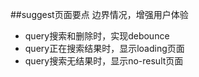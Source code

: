 ##suggest页面要点
边界情况，增强用户体验

+ query搜索和删除时，实现debounce
+ query正在搜索结果时，显示loading页面
+ query搜索无结果时，显示no-result页面

